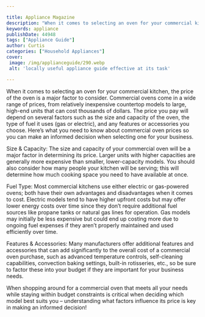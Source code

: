 ```yaml
---

title: Appliance Magazine
description: "When it comes to selecting an oven for your commercial kitchen, the price of the oven is a major factor to consider. Commercial ov...you wont regret reading on"
keywords: appliance
publishDate: 44948
tags: ["Appliance Guide"]
author: Curtis
categories: ["Household Appliances"]
cover: 
 image: /img/applianceguide/290.webp
 alt: 'locally useful appliance guide effective at its task'

---
```


When it comes to selecting an oven for your commercial kitchen, the price of the oven is a major factor to consider. Commercial ovens come in a wide range of prices, from relatively inexpensive countertop models to large, high-end units that can cost thousands of dollars. The price you pay will depend on several factors such as the size and capacity of the oven, the type of fuel it uses (gas or electric), and any features or accessories you choose. Here’s what you need to know about commercial oven prices so you can make an informed decision when selecting one for your business. 

Size & Capacity: The size and capacity of your commercial oven will be a major factor in determining its price. Larger units with higher capacities are generally more expensive than smaller, lower-capacity models. You should also consider how many people your kitchen will be serving; this will determine how much cooking space you need to have available at once. 

Fuel Type: Most commercial kitchens use either electric or gas-powered ovens; both have their own advantages and disadvantages when it comes to cost. Electric models tend to have higher upfront costs but may offer lower energy costs over time since they don’t require additional fuel sources like propane tanks or natural gas lines for operation. Gas models may initially be less expensive but could end up costing more due to ongoing fuel expenses if they aren’t properly maintained and used efficiently over time. 

Features & Accessories: Many manufacturers offer additional features and accessories that can add significantly to the overall cost of a commercial oven purchase, such as advanced temperature controls, self-cleaning capabilities, convection baking settings, built-in rotisseries, etc., so be sure to factor these into your budget if they are important for your business needs. 

When shopping around for a commercial oven that meets all your needs while staying within budget constraints is critical when deciding which model best suits you – understanding what factors influence its price is key in making an informed decision!
